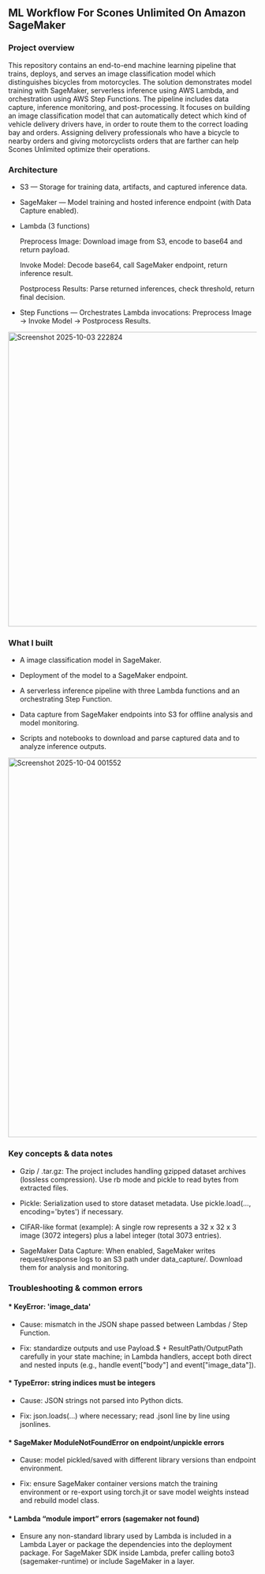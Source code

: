 ## ML Workflow For Scones Unlimited On Amazon SageMaker


### Project overview
This repository contains an end-to-end machine learning pipeline that trains, deploys, and serves an image classification model which distinguishes bicycles from motorcycles. The solution demonstrates model training with SageMaker, serverless inference using AWS Lambda, and orchestration using AWS Step Functions. The pipeline includes data capture, inference monitoring, and post-processing.
It focuses on building an image classification model that can automatically detect which kind of vehicle delivery drivers have, in order to route them to the correct loading bay and orders. Assigning delivery professionals who have a bicycle to nearby orders and giving motorcyclists orders that are farther can help Scones Unlimited optimize their operations.
 

### Architecture

* S3 — Storage for training data, artifacts, and captured inference data.

* SageMaker — Model training and hosted inference endpoint (with Data Capture enabled).

* Lambda (3 functions)

   Preprocess Image: Download image from S3, encode to base64 and return payload.

   Invoke Model: Decode base64, call SageMaker endpoint, return inference result.

   Postprocess Results: Parse returned inferences, check threshold, return final decision.

* Step Functions — Orchestrates Lambda invocations: Preprocess Image → Invoke Model → Postprocess Results.

<img width="1366" height="596" alt="Screenshot 2025-10-03 222824" src="https://github.com/user-attachments/assets/a68c97fa-111e-4f7b-a4a1-1b2edc678a4c" />

### What I built

* A image classification model in SageMaker.

* Deployment of the model to a SageMaker endpoint.

* A serverless inference pipeline with three Lambda functions and an orchestrating Step Function.

* Data capture from SageMaker endpoints into S3 for offline analysis and model monitoring.

* Scripts and notebooks to download and parse captured data and to analyze inference outputs.
  
<img width="1366" height="768" alt="Screenshot 2025-10-04 001552" src="https://github.com/user-attachments/assets/83e7c868-b61b-4c26-b793-592684bca46f" />


### Key concepts & data notes

* Gzip / .tar.gz: The project includes handling gzipped dataset archives (lossless compression). Use rb mode and pickle to read bytes from extracted files.

* Pickle: Serialization used to store dataset metadata. Use pickle.load(..., encoding='bytes') if necessary.

* CIFAR-like format (example): A single row represents a 32 x 32 x 3 image (3072 integers) plus a label integer (total 3073 entries).

* SageMaker Data Capture: When enabled, SageMaker writes request/response logs to an S3 path under data_capture/. Download them for analysis and monitoring.


### Troubleshooting & common errors

#### *  KeyError: 'image_data'

* Cause: mismatch in the JSON shape passed between Lambdas / Step Function.

* Fix: standardize outputs and use Payload.$ + ResultPath/OutputPath carefully in your state machine; in Lambda handlers, accept both direct and nested inputs (e.g., handle event["body"] and event["image_data"]).

#### * TypeError: string indices must be integers

* Cause: JSON strings not parsed into Python dicts.

* Fix: json.loads(...) where necessary; read .jsonl line by line using jsonlines.

#### * SageMaker ModuleNotFoundError on endpoint/unpickle errors

* Cause: model pickled/saved with different library versions than endpoint environment.

* Fix: ensure SageMaker container versions match the training environment or re-export using torch.jit or save model weights instead and rebuild model class.

#### * Lambda “module import” errors (sagemaker not found)

* Ensure any non-standard library used by Lambda is included in a Lambda Layer or package the dependencies into the deployment package. For SageMaker SDK inside Lambda, prefer calling boto3 (sagemaker-runtime) or include SageMaker in a layer.


